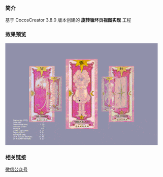 ### 简介
基于 CocosCreator 3.8.0 版本创建的 **旋转循环页视图实现** 工程

### 效果预览
![image](../../../gif/202203/2022033101.gif)

### 相关链接
[微信公众号](https://mp.weixin.qq.com/s?__biz=MzI4ODEyNTU5Mw==&mid=2651588652&idx=1&sn=04dfa1196d5cdba41f4cff36e78d0fb6&chksm=f03b8fdac74c06cc545966124b8c4f40f74f2cd978663aa38433ddbe88b0c4b1003c5f6a1e3a&token=1995503210&lang=zh_CN&st=0060C86BB29BAB927106D8775705D51D4C863631C1FA43F54FD2744EDCCFF8699D9629D81BEF2BC2BFA8DD6DC812AB8899E142D17E6AD79E599CCFD52BD9C856725B3CBAC0B2C2B0079C583F54F715B0B0448472574D5BCE3EF7A91A24748A1F742D1E5BF8CFBD006F26D48A6ACEA262895956A498D56E5140509CF47F32CC17A92402AA4F9482AD4CDF760C3677557D&vid=1688850782085878&cst=0799E15AD77E24BBA08A5E9FF65DDFC8C4625028D9A7E10A47085B7B0801902AAE7836EB36FCB6222AB9859DEC71FC91&deviceid=8da0e8dd-689c-4eda-844d-25636e86cf52&version=3.0.36.2330&platform=mac#rd)